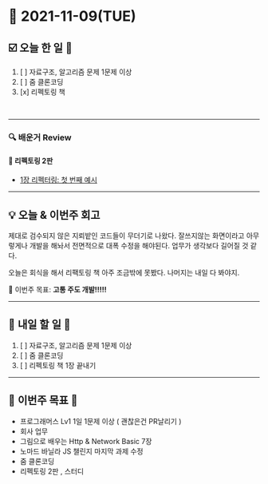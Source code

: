 # 📆 2021-11-09(TUE)
## ☑️ 오늘 한 일 📑
1. [ ] 자료구조, 알고리즘 문제 1문제 이상  
2. [ ] 줌 클론코딩
3. [x] 리펙토링 책 

<br>

***

### 🔍️ 배운거 Review 

#### 🌈 리펙토링 2판 
- [1장 리펙터링: 첫 번째 예시](https://github.com/Kyuwon53/library_books_record/blob/main/Refactoring_2Edition/Chapter01.md)

***
## 💡  오늘 & 이번주 회고 

제대로 검수되지 않은 지뢰밭인 코드들이 무더기로 나왔다. 잘쓰지않는 화면이라고 아무렇게나 개발을 해놔서 전면적으로 대폭 수정을 해야된다. 업무가 생각보다 길어질 것 같다. 

오늘은 회식을 해서 리팩토링 책 아주 조금밖에 못봤다. 나머지는 내일 다 봐야지. 

🎯 이번주 목표: **고통 주도 개발!!!!!** 

***

## 🎯 내일 할 일 🎯
1. [ ] 자료구조, 알고리즘 문제 1문제 이상  
2. [ ] 줌 클론코딩
3. [ ] 리펙토링 책 1장 끝내기

***

## 🏁 이번주 목표 🏁   
- 프로그래머스 Lv1 1일 1문제 이상 ( 괜찮은건 PR날리기 )
- 회사 업무
- 그림으로 배우는 Http & Network Basic 7장
- 노마드 바닐라 JS 챌린지 마지막 과제 수정
- 줌 클론코딩
- 리펙토링 2판 , 스터디

